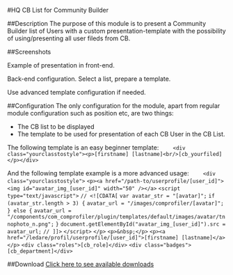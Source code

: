 #HQ CB List for Community Builder

##Description
The purpose of this module is to present a Community Builder list of Users with a custom presentation-template with the possibility of using/presenting all user fileds from CB.

##Screenshots

Example of presentation in front-end.

Back-end configuration. Select a list, prepare a template.

Use advanced template configuration if needed.

##Configuration
The only configuration for the module, apart from regular module configuration such as position etc, are two things:
* The CB list to be displayed
* The template to be used for presentation of each CB User in the CB List.

The following template is an easy beginner template:
``````    <div class="yourclasstostyle"><p>[firstname] [lastname]<br/>[cb_yourfiled]</p></div>``````

And the following template example is a more advanced usage:
``````    <div class="yourclasstostyle">``````
    ``````<p><a href="/path-to/userprofile/[user_id]"> <img id="avatar_img_[user_id]" width="50" /></a>``````
    ``````<script type="text/javascript">``````
    ``````// <![CDATA[``````
    ``````var avatar_str = "[avatar]";``````
    ``````if (avatar_str.length > 3) {``````
    ``````avatar_url = "/images/comprofiler/[avatar]";``````
    ``````} else {``````
    ``````avatar_url = "/components/com_comprofiler/plugin/templates/default/images/avatar/tnnophoto_n.png";``````
    ``````}``````
    ``````document.getElementById("avatar_img_[user_id]").src = avatar_url;``````
    ``````// ]]>``````
    ``````</script>``````
    ``````</p>``````
    ``````<p>&nbsp;</p>``````
    ``````<p><a href="/ledare/profil/userprofile/[user_id]">[firstname] [lastname]</a>``````
    ``````</p>``````
    ``````<div class="roles">[cb_role]</div>``````
    ``````<div class="badges">[cb_department]</div>``````

##Download
[Click here to see available downloads](https://github.com/magnushasselquist/hqcblistmodule/releases)
